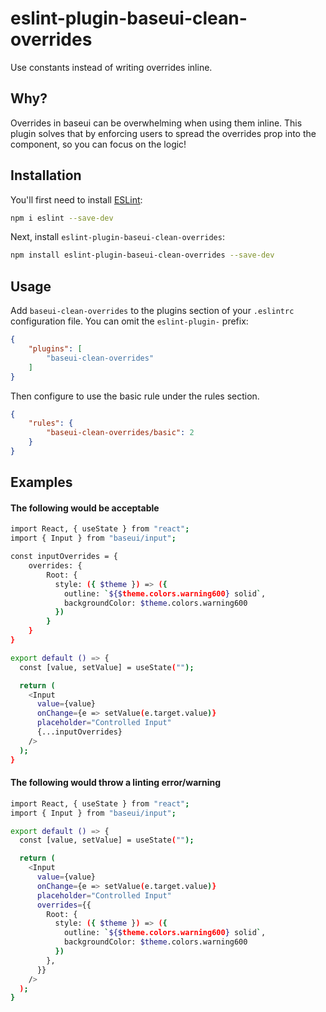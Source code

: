 # eslint-plugin-baseui-clean-overrides

Use constants instead of writing overrides inline. 

## Why?

Overrides in baseui can be overwhelming when using them inline. This plugin solves that by enforcing users to spread the overrides prop into the component, so you can focus on the logic!

## Installation

You'll first need to install [ESLint](https://eslint.org/):

```sh
npm i eslint --save-dev
```

Next, install `eslint-plugin-baseui-clean-overrides`:

```sh
npm install eslint-plugin-baseui-clean-overrides --save-dev
```

## Usage

Add `baseui-clean-overrides` to the plugins section of your `.eslintrc` configuration file. You can omit the `eslint-plugin-` prefix:

```json
{
    "plugins": [
        "baseui-clean-overrides"
    ]
}
```


Then configure to use the basic rule under the rules section.

```json
{
    "rules": {
        "baseui-clean-overrides/basic": 2
    }
}
```


## Examples

#### The following would be acceptable
```sh
import React, { useState } from "react";
import { Input } from "baseui/input";

const inputOverrides = {
    overrides: {
        Root: {
          style: ({ $theme }) => ({
            outline: `${$theme.colors.warning600} solid`,
            backgroundColor: $theme.colors.warning600
          })
        }
    }
}

export default () => {
  const [value, setValue] = useState("");

  return (
    <Input
      value={value}
      onChange={e => setValue(e.target.value)}
      placeholder="Controlled Input"
      {...inputOverrides}
    />
  );
}
```

#### The following would throw a linting error/warning
```sh
import React, { useState } from "react";
import { Input } from "baseui/input";

export default () => {
  const [value, setValue] = useState("");

  return (
    <Input
      value={value}
      onChange={e => setValue(e.target.value)}
      placeholder="Controlled Input"
      overrides={{
        Root: {
          style: ({ $theme }) => ({
            outline: `${$theme.colors.warning600} solid`,
            backgroundColor: $theme.colors.warning600
          })
        },
      }}
    />
  );
}
```


